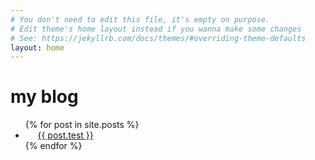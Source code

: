 ```yaml
---
# You don't need to edit this file, it's empty on purpose.
# Edit theme's home layout instead if you wanna make some changes
# See: https://jekyllrb.com/docs/themes/#overriding-theme-defaults
layout: home
---
```

<h1> my blog </h1>
<ul>
  {% for post in site.posts %}
    <li>
      <a href="{{ post.2018-01-06-test.md }}">{{ post.test }}</a>
    </li>
  {% endfor %}
</ul>
